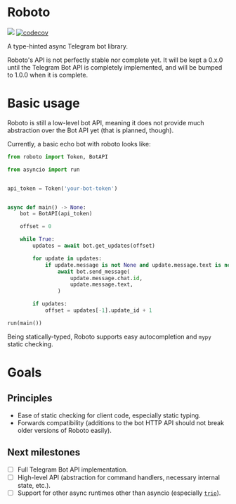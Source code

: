 Roboto
======

![](https://github.com/tarcisioe/roboto/workflows/CI/badge.svg)
[![codecov](https://codecov.io/gh/tarcisioe/roboto/branch/master/graph/badge.svg)](https://codecov.io/gh/tarcisioe/roboto)

A type-hinted async Telegram bot library.

Roboto's API is not perfectly stable nor complete yet. It will be kept a 0.x.0
until the Telegram Bot API is completely implemented, and will be bumped to
1.0.0 when it is complete.


Basic usage
===========

Roboto is still a low-level bot API, meaning it does not provide much
abstraction over the Bot API yet (that is planned, though).

Currently, a basic echo bot with roboto looks like:

```python
from roboto import Token, BotAPI

from asyncio import run


api_token = Token('your-bot-token')


async def main() -> None:
    bot = BotAPI(api_token)

    offset = 0

    while True:
        updates = await bot.get_updates(offset)

        for update in updates:
            if update.message is not None and update.message.text is not None:
                await bot.send_message(
                    update.message.chat.id,
                    update.message.text,
                )

        if updates:
            offset = updates[-1].update_id + 1

run(main())
```

Being statically-typed, Roboto supports easy autocompletion and `mypy` static
checking.


Goals
=====

Principles
----------

- Ease of static checking for client code, especially static typing.
- Forwards compatibility (additions to the bot HTTP API should not break older
  versions of Roboto easily).

Next milestones
---------------

- [ ] Full Telegram Bot API implementation.
- [ ] High-level API (abstraction for command handlers, necessary internal
      state, etc.).
- [ ] Support for other async runtimes other than asyncio (especially
      [`trio`](https://github.com/python-trio/trio)).
